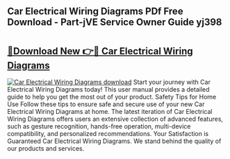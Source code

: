 ## Car Electrical Wiring Diagrams PDf Free Download - Part-jVE Service Owner Guide yj398

# <h2><a href="http://dfiyxd.blite.top/?on=Car+Electrical+Wiring+Diagrams">🔗Download New 👉🔴 Car Electrical Wiring Diagrams</a></h2>

[![Car Electrical Wiring Diagrams download](https://i.imgur.com/lujVjoI.png)](http://dfiyxd.blite.top/?on=Car+Electrical+Wiring+Diagrams)
Start your journey with Car Electrical Wiring Diagrams today! This user manual provides a detailed guide to help you get the most out of your product. Safety Tips for Home Use Follow these tips to ensure safe and secure use of your new Car Electrical Wiring Diagrams at home. The latest iteration of Car Electrical Wiring Diagrams offers users an extensive collection of advanced features, such as gesture recognition, hands-free operation, multi-device compatibility, and personalized recommendations. Your Satisfaction is Guaranteed Car Electrical Wiring Diagrams. We stand behind the quality of our products and services.
